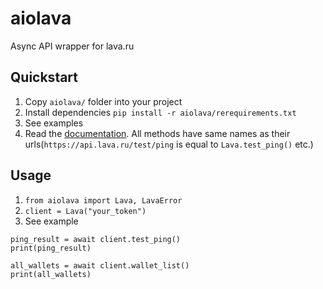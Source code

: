 
# aiolava
Async API wrapper for lava.ru

## Quickstart
1. Copy `aiolava/` folder into your project
2. Install dependencies `pip install -r aiolava/rerequirements.txt`
3. See examples
4. Read the [documentation](https://dev.lava.ru/). All methods have same names as their urls(`https://api.lava.ru/test/ping` is equal to `Lava.test_ping()` etc.)

## Usage
1. `from aiolava import Lava, LavaError`
2. `client = Lava("your_token")`
3.  See example 
```
ping_result = await client.test_ping()
print(ping_result)

all_wallets = await client.wallet_list()
print(all_wallets)
```

